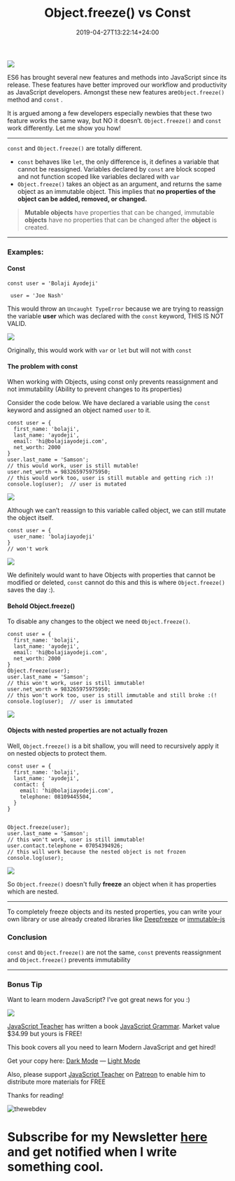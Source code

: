 ﻿---
title: "Object.freeze() vs Const"
date: 2019-04-27T13:22:14+24:00
draft: false
type: "post"
tags: ["javascript", "es6", "objects"]
---


![](https://cdn-images-1.medium.com/max/800/1*JaXLkOnChRrhugh6jlQS7A.png)

ES6 has brought several new features and methods into JavaScript since its
release. These features have better improved our workflow and productivity as
JavaScript developers. Amongst these new features are`Object.freeze()` method
and `const` .

It is argued among a few developers especially newbies that these two feature
works the same way, but NO it doesn’t. `Object.freeze()` and `const` work
differently. Let me show you how!

*****

`const` and `Object.freeze()` are totally different.

* `const` behaves like `let`, the only difference is, it defines a variable that
cannot be reassigned. Variables declared by `const` are block scoped and not
function scoped like variables declared with `var`
* `Object.freeze()` takes an object as an argument, and returns the same object as
an immutable object. This implies that **no properties of the object can be
added, removed, or changed.**

> **Mutable objects** have properties that can be changed, immutable **objects**
> have no properties that can be changed after the **object** is created.

*****

### Examples:

#### Const

    const user = 'Bolaji Ayodeji'

     user = 'Joe Nash'

This would throw an `Uncaught TypeError` because we are trying to reassign the
variable **user** which was declared with the `const` keyword, THIS IS NOT
VALID.

![](https://cdn-images-1.medium.com/max/800/1*fkm8tv7a1jdhQSWa1Hl5tg.png)

Originally, this would work with `var` or `let` but will not with `const`

#### The problem with const

When working with Objects, using const only prevents reassignment and not
immutability (Ability to prevent changes to its properties)

Consider the code below. We have declared a variable using the `const` keyword
and assigned an object named `user` to it.

```
const user = {
  first_name: 'bolaji',
  last_name: 'ayodeji',
  email: 'hi@bolajiayodeji.com',
  net_worth: 2000
}
user.last_name = 'Samson';
// this would work, user is still mutable!
user.net_worth = 983265975975950;
// this would work too, user is still mutable and getting rich :)!
console.log(user);  // user is mutated
```

![](https://cdn-images-1.medium.com/max/800/1*fXjTs7lGxDXd3bFv2rF1Vg.png)

Although we can’t reassign to this variable called object, we can still mutate
the object itself.

```
const user = {
  user_name: 'bolajiayodeji'
}
// won't work
```

![](https://cdn-images-1.medium.com/max/800/1*hxSHWKuB8nopFHif_ETW9g.png)

We definitely would want to have Objects with properties that cannot be modified
or deleted, `const` cannot do this and this is where `Object.freeze()` saves the
day :).

#### Behold Object.freeze()

To disable any changes to the object we need `Object.freeze()`.

```
const user = {
  first_name: 'bolaji',
  last_name: 'ayodeji',
  email: 'hi@bolajiayodeji.com',
  net_worth: 2000
}
Object.freeze(user);
user.last_name = 'Samson';
// this won't work, user is still immutable!
user.net_worth = 983265975975950;
// this won't work too, user is still immutable and still broke :(!
console.log(user);  // user is immutated
```


![](https://cdn-images-1.medium.com/max/800/1*uiv64RdHsencUe9ZKptrbw.png)

#### Objects with nested properties are not actually frozen

Well, `Object.freeze()` is a bit shallow, you will need to recursively apply it
on nested objects to protect them.

```
const user = {
  first_name: 'bolaji',
  last_name: 'ayodeji',
  contact: {
    email: 'hi@bolajiayodeji.com',
    telephone: 08109445504,
  }
}


Object.freeze(user);
user.last_name = 'Samson';
// this won't work, user is still immutable!
user.contact.telephone = 07054394926;
// this will work because the nested object is not frozen
console.log(user);
```

![](https://cdn-images-1.medium.com/max/800/1*xL0vmY5YC7n3hq5SfIT-Vg.png)

So `Object.freeze()` doesn't fully **freeze** an object when it has properties
which are nested.

*****

To completely freeze objects and its nested properties, you can write your own
library or use already created libraries like
[Deepfreeze](https://github.com/substack/deep-freeze) or
[immutable-js](https://github.com/immutable-js/immutable-js)

### Conclusion

`const` and `Object.freeze()` are not the same, `const` prevents reassignment
and `Object.freeze()` prevents immutability

*****

### Bonus Tip

Want to learn modern JavaScript? I’ve got great news for you :)

![](https://cdn-images-1.medium.com/max/800/1*Daw2qsmEpLjth1ko-vRyfg.png)

[JavaScript Teacher](https://medium.com/u/6727c1eb71f8) has written a book
[JavaScript Grammar](http://www.javascriptgrammar.com/?v=ABC). Market value
$34.99 but yours is FREE!

This book covers all you need to learn Modern JavaScript and get hired!

Get your copy here: [Dark Mode](http://www.javascriptgrammar.com/dark/) — [Light
Mode](http://www.javascriptgrammar.com/)

Also, please support [JavaScript Teacher](https://medium.com/u/6727c1eb71f8) on
[Patreon](https://www.patreon.com/js_tut?v=1) to enable him to distribute more
materials for FREE

Thanks for reading!


![thewebdev](https://res.cloudinary.com/iambeejayayo/image/upload/c_scale,w_100/v1547954566/fav-500.png)

# Subscribe for my Newsletter [here](https://eepurl.com/geCCfL) and get notified when I write something cool.